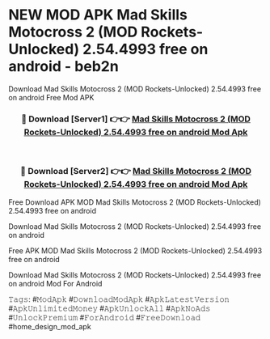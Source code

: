 # NEW MOD APK Mad Skills Motocross 2 (MOD Rockets-Unlocked) 2.54.4993 free on android - beb2n
Download Mad Skills Motocross 2 (MOD Rockets-Unlocked) 2.54.4993 free on android Free Mod APK

<div align="center">
<h3>🔴 Download [Server1] 👉👉 <a href="https://apk-comot.site?title=Mad_Skills_Motocross_2_(MOD_Rockets-Unlocked)_2.54.4993_free_on_android">Mad Skills Motocross 2 (MOD Rockets-Unlocked) 2.54.4993 free on android Mod Apk</a></h3><br>

<h3>🔴 Download [Server2] 👉👉 <a href="https://apk-comot.site?title=Mad_Skills_Motocross_2_(MOD_Rockets-Unlocked)_2.54.4993_free_on_android">Mad Skills Motocross 2 (MOD Rockets-Unlocked) 2.54.4993 free on android Mod Apk</a></h3>
</div>


Free Download APK MOD Mad Skills Motocross 2 (MOD Rockets-Unlocked) 2.54.4993 free on android

Download Mad Skills Motocross 2 (MOD Rockets-Unlocked) 2.54.4993 free on android 

Free APK MOD Mad Skills Motocross 2 (MOD Rockets-Unlocked) 2.54.4993 free on android 

Download Mad Skills Motocross 2 (MOD Rockets-Unlocked) 2.54.4993 free on android Mod For Android

𝚃𝚊𝚐𝚜: #𝙼𝚘𝚍𝙰𝚙𝚔 #𝙳𝚘𝚠𝚗𝚕𝚘𝚊𝚍𝙼𝚘𝚍𝙰𝚙𝚔 #𝙰𝚙𝚔𝙻𝚊𝚝𝚎𝚜𝚝𝚅𝚎𝚛𝚜𝚒𝚘𝚗 #𝙰𝚙𝚔𝚄𝚗𝚕𝚒𝚖𝚒𝚝𝚎𝚍𝙼𝚘𝚗𝚎𝚢 #𝙰𝚙𝚔𝚄𝚗𝚕𝚘𝚌𝚔𝙰𝚕𝚕 #𝙰𝚙𝚔𝙽𝚘𝙰𝚍𝚜 #𝚄𝚗𝚕𝚘𝚌𝚔𝙿𝚛𝚎𝚖𝚒𝚞𝚖 #𝙵𝚘𝚛𝙰𝚗𝚍𝚛𝚘𝚒𝚍 #𝙵𝚛𝚎𝚎𝙳𝚘𝚠𝚗𝚕𝚘𝚊𝚍 #home_design_mod_apk